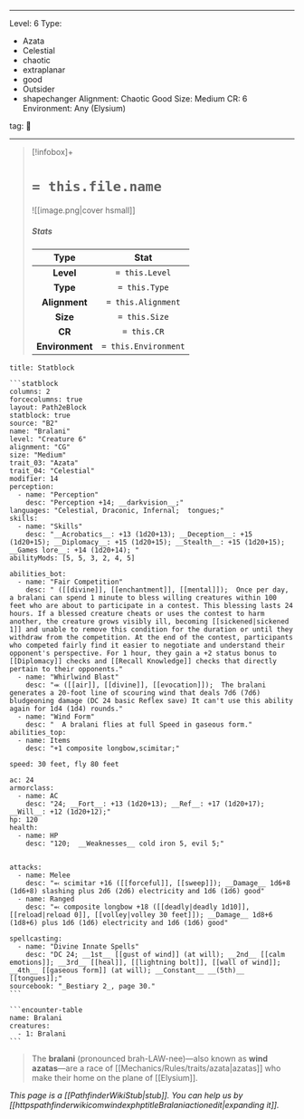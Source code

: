 
---


Level: 6
Type:
- Azata
- Celestial
- chaotic
- extraplanar
- good
- Outsider
- shapechanger
Alignment: Chaotic Good
Size: Medium
CR: 6
Environment: Any (Elysium)


tag: 👹

---

> [!infobox]+
> #  `= this.file.name`
> ![[image.png|cover hsmall]]
> ##### Stats
> Type | Stat |
> :---:|:---:|
> **Level** | `= this.Level` |
> **Type** | `= this.Type` |
> **Alignment** | `= this.Alignment` |
> **Size** | `= this.Size` |
> **CR** | `= this.CR` |
> **Environment** | `= this.Environment` |




````ad-info
title: Statblock

```statblock
columns: 2
forcecolumns: true
layout: Path2eBlock
statblock: true
source: "B2"
name: "Bralani"
level: "Creature 6"
alignment: "CG"
size: "Medium"
trait_03: "Azata"
trait_04: "Celestial"
modifier: 14
perception:
  - name: "Perception"
    desc: "Perception +14; __darkvision__;"
languages: "Celestial, Draconic, Infernal;  tongues;"
skills:
  - name: "Skills"
    desc: "__Acrobatics__: +13 (1d20+13); __Deception__: +15 (1d20+15); __Diplomacy__: +15 (1d20+15); __Stealth__: +15 (1d20+15); __Games lore__: +14 (1d20+14); "
abilityMods: [5, 5, 3, 2, 4, 5]

abilities_bot:
  - name: "Fair Competition"
    desc: " ([[divine]], [[enchantment]], [[mental]]);  Once per day, a bralani can spend 1 minute to bless willing creatures within 100 feet who are about to participate in a contest. This blessing lasts 24 hours. If a blessed creature cheats or uses the contest to harm another, the creature grows visibly ill, becoming [[sickened|sickened 1]] and unable to remove this condition for the duration or until they withdraw from the competition. At the end of the contest, participants who competed fairly find it easier to negotiate and understand their opponent's perspective. For 1 hour, they gain a +2 status bonus to [[Diplomacy]] checks and [[Recall Knowledge]] checks that directly pertain to their opponents."
  - name: "Whirlwind Blast"
    desc: "⬺ ([[air]], [[divine]], [[evocation]]);  The bralani generates a 20-foot line of scouring wind that deals 7d6 (7d6) bludgeoning damage (DC 24 basic Reflex save) It can't use this ability again for 1d4 (1d4) rounds."
  - name: "Wind Form"
    desc: "  A bralani flies at full Speed in gaseous form."
abilities_top:
  - name: Items
    desc: "+1 composite longbow,scimitar;"

speed: 30 feet, fly 80 feet

ac: 24
armorclass:
  - name: AC
    desc: "24; __Fort__: +13 (1d20+13); __Ref__: +17 (1d20+17); __Will__: +12 (1d20+12);"
hp: 120
health:
  - name: HP
    desc: "120;  __Weaknesses__ cold iron 5, evil 5;"


attacks:
  - name: Melee
    desc: "⬻ scimitar +16 ([[forceful]], [[sweep]]); __Damage__ 1d6+8 (1d6+8) slashing plus 2d6 (2d6) electricity and 1d6 (1d6) good"
  - name: Ranged
    desc: "⬻ composite longbow +18 ([[deadly|deadly 1d10]], [[reload|reload 0]], [[volley|volley 30 feet]]); __Damage__ 1d8+6 (1d8+6) plus 1d6 (1d6) electricity and 1d6 (1d6) good"

spellcasting:
  - name: "Divine Innate Spells"
    desc: "DC 24; __1st__ [[gust of wind]] (at will); __2nd__ [[calm emotions]]; __3rd__ [[heal]], [[lightning bolt]], [[wall of wind]]; __4th__ [[gaseous form]] (at will); __Constant__ __(5th)__ [[tongues]];"
sourcebook: "_Bestiary 2_, page 30."
```

```encounter-table
name: Bralani
creatures:
  - 1: Bralani
```

````



> The **bralani** (pronounced brah-LAW-nee)—also known as **wind azatas**—are a race of [[Mechanics/Rules/traits/azata|azatas]] who make their home on the plane of [[Elysium]].



*This page is a [[PathfinderWikiStub|stub]]. You can help us by [[httpspathfinderwikicomwindexphptitleBralaniactionedit|expanding it]].*










